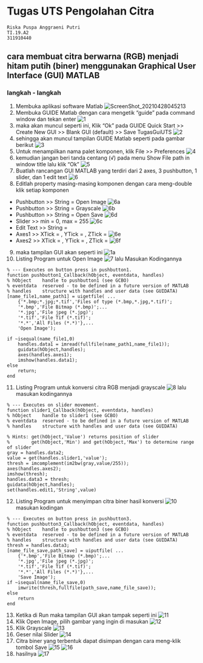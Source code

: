 # Tugas UTS Pengolahan Citra
```
Riska Puspa Anggraeni Putri
TI.19.A2
311910440
```
## cara membuat citra berwarna (RGB) menjadi hitam putih (biner) menggunakan Graphical User Interface  (GUI) MATLAB
### langkah - langkah
1.  Membuka aplikasi software Matlab
![ScreenShot_20210428045213](https://user-images.githubusercontent.com/56241285/116317483-94bda680-a7dd-11eb-97a9-6b7c605937c4.png)
2. Membuka GUIDE Matlab dengan cara mengetik “guide” pada command window dan tekan enter
![1](https://user-images.githubusercontent.com/56241285/116317584-b6b72900-a7dd-11eb-9ec4-3946fd3fb5a5.png)
3. maka akan muncul seperti ini, Klik “Ok” pada GUIDE Quick Start >> Create New GUI >> Blank GUI (default) >> Save TugasGuiUTS
![2](https://user-images.githubusercontent.com/56241285/116317639-cd5d8000-a7dd-11eb-80c8-648f693bb627.png)
4. sehingga akan muncul tampilan GUIDE Matlab seperti pada gambar berikut
![3](https://user-images.githubusercontent.com/56241285/116317857-2200fb00-a7de-11eb-9e21-7f02ec7d4177.png)
5. Untuk menampilkan nama palet komponen, klik File >> Preferences
![4](https://user-images.githubusercontent.com/56241285/116318034-5b396b00-a7de-11eb-937b-346df3b651f5.png)
6. kemudian jangan beri tanda centang (√) pada menu Show File path in window title lalu klik “Ok”
![5](https://user-images.githubusercontent.com/56241285/116318461-00ecda00-a7df-11eb-9c83-735eba5db5b0.png)
7. Buatlah rancangan GUI MATLAB yang terdiri dari 2 axes, 3 pushbutton, 1 slider, dan 1 edit text 
![6](https://user-images.githubusercontent.com/56241285/116318797-87a1b700-a7df-11eb-85af-f64ddcbc9e5f.png)
8. Editlah property masing-masing komponen dengan cara meng-double klik setiap komponen
- Pushbutton >> String = Open Image
![6a](https://user-images.githubusercontent.com/56241285/116318992-ec5d1180-a7df-11eb-89cf-57b18ef83ec1.png)
- Pushbutton >> String = Grayscale
![6b](https://user-images.githubusercontent.com/56241285/116319149-2f1ee980-a7e0-11eb-9e42-22a8570000f5.png)
- Pushbutton >> String = Open Save
![6d](https://user-images.githubusercontent.com/56241285/116319298-77d6a280-a7e0-11eb-909e-2dbfd3974f92.png)
- Slider >> min = 0, max = 255
![6c](https://user-images.githubusercontent.com/56241285/116319372-9ccb1580-a7e0-11eb-818a-4e24357bcbb4.png)
- Edit Text >> String = <kosongkan>
- Axes1 >> XTick = <kosongkan>, YTick = <kosongkan>, ZTick = <kosongkan>
![6e](https://user-images.githubusercontent.com/56241285/116319575-f16e9080-a7e0-11eb-9e98-11223e018154.png)
- Axes2 >> XTick = <kosongkan>, YTick = <kosongkan>, ZTick = <kosongkan>
![6f](https://user-images.githubusercontent.com/56241285/116319657-1c58e480-a7e1-11eb-83ef-ad8dedbfee5c.png)
9. maka tampilan GUI akan seperti ini
![1a](https://user-images.githubusercontent.com/56241285/116319932-86718980-a7e1-11eb-8409-5e5b4fa969cc.png)
10.  Listing Program untuk Open Image
![7](https://user-images.githubusercontent.com/56241285/116320064-c3d61700-a7e1-11eb-8a69-958c96fdba60.png)
lalu Masukan Kodingannya
  
```
% --- Executes on button press in pushbutton1.
function pushbutton1_Callback(hObject, eventdata, handles)
% hObject    handle to pushbutton1 (see GCBO)
% eventdata  reserved - to be defined in a future version of MATLAB
% handles    structure with handles and user data (see GUIDATA)
[name_file1,name_path1] = uigetfile( ...
    {'*.bmp;*.jpg;*.tif','Files of type (*.bmp,*.jpg,*.tif)';
    '*.bmp','File Bitmap (*.bmp)';...
    '*.jpg','File jpeg (*.jpg)';
    '*.tif','File Tif (*.tif)';
    '*.*','All Files (*.*)'},...
    'Open Image');
 
if ~isequal(name_file1,0)
    handles.data1 = imread(fullfile(name_path1,name_file1));
    guidata(hObject,handles);
    axes(handles.axes1);
    imshow(handles.data1);
else
    return;
end
```
11. Listing Program untuk konversi citra RGB menjadi grayscale
![8](https://user-images.githubusercontent.com/56241285/116320302-2af3cb80-a7e2-11eb-8775-b795a8888cc2.png)
lalu masukan kodingannya
```
% --- Executes on slider movement.
function slider1_Callback(hObject, eventdata, handles)
% hObject    handle to slider1 (see GCBO)
% eventdata  reserved - to be defined in a future version of MATLAB
% handles    structure with handles and user data (see GUIDATA)
 
% Hints: get(hObject,'Value') returns position of slider
%        get(hObject,'Min') and get(hObject,'Max') to determine range of slider
gray = handles.data2;
value = get(handles.slider1,'value');
thresh = imcomplement(im2bw(gray,value/255));
axes(handles.axes2);
imshow(thresh);
handles.data3 = thresh;
guidata(hObject,handles);
set(handles.edit1,'String',value)
```
12. Listing Program untuk menyimpan citra biner hasil konversi
![10](https://user-images.githubusercontent.com/56241285/116320440-727a5780-a7e2-11eb-8126-e7dec4757732.png)
masukan kodingan
```
% --- Executes on button press in pushbutton3.
function pushbutton3_Callback(hObject, eventdata, handles)
% hObject    handle to pushbutton3 (see GCBO)
% eventdata  reserved - to be defined in a future version of MATLAB
% handles    structure with handles and user data (see GUIDATA)
thresh = handles.data3;
[name_file_save,path_save] = uiputfile( ...
    {'*.bmp','File Bitmap (*.bmp)';...
    '*.jpg','File jpeg (*.jpg)';
    '*.tif','File Tif (*.tif)';
    '*.*','All Files (*.*)'},...
    'Save Image');
if ~isequal(name_file_save,0)
    imwrite(thresh,fullfile(path_save,name_file_save));
else
    return
end
```
13. Ketika di Run maka tampilan GUI akan tampak seperti ini
![11](https://user-images.githubusercontent.com/56241285/116320555-a0f83280-a7e2-11eb-9bd5-25c8079cc591.png)
14. Klik Open Image, pilih gambar yang ingin di masukan
![12](https://user-images.githubusercontent.com/56241285/116320589-b5d4c600-a7e2-11eb-9a5a-dbb21a032fcd.png)
15. Klik Grayscale
![13](https://user-images.githubusercontent.com/56241285/116320674-dc92fc80-a7e2-11eb-9823-7e491f59451e.png)
16. Geser nilai Slider
![14](https://user-images.githubusercontent.com/56241285/116320733-faf8f800-a7e2-11eb-8d94-fbd1b35c92d9.png)
17. Citra biner yang terbentuk dapat disimpan dengan cara meng-klik tombol Save
![15](https://user-images.githubusercontent.com/56241285/116320781-13691280-a7e3-11eb-9a86-8b1107fa52e1.png)
![16](https://user-images.githubusercontent.com/56241285/116320774-1106b880-a7e3-11eb-9f96-ae9c2357e502.png)
18. hasilnya
![17](https://user-images.githubusercontent.com/56241285/116320780-1237e580-a7e3-11eb-8f11-39de3ab702bd.png)
